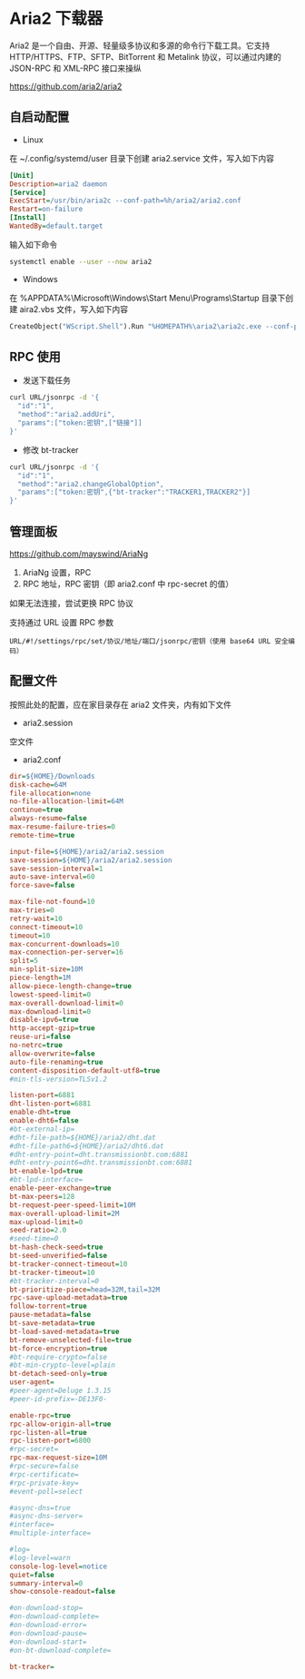 # Aria2 下载器

Aria2 是一个自由、开源、轻量级多协议和多源的命令行下载工具。它支持 HTTP/HTTPS、FTP、SFTP、BitTorrent 和 Metalink 协议，可以通过内建的 JSON-RPC 和 XML-RPC 接口来操纵

https://github.com/aria2/aria2

## 自启动配置

- Linux

在 ~/.config/systemd/user 目录下创建 aria2.service 文件，写入如下内容

```ini
[Unit]
Description=aria2 daemon
[Service]
ExecStart=/usr/bin/aria2c --conf-path=%h/aria2/aria2.conf
Restart=on-failure
[Install]
WantedBy=default.target
```

输入如下命令

```sh
systemctl enable --user --now aria2
```

- Windows

在 %APPDATA%\Microsoft\Windows\Start Menu\Programs\Startup 目录下创建 aira2.vbs 文件，写入如下内容

```vb
CreateObject("WScript.Shell").Run "%HOMEPATH%\aria2\aria2c.exe --conf-path=%HOMEPATH%\aria2\aria2.conf -D",0
```

## RPC 使用

- 发送下载任务

```sh
curl URL/jsonrpc -d '{
  "id":"1",
  "method":"aria2.addUri",
  "params":["token:密钥",["链接"]]
}' 
```

- 修改 bt-tracker

```sh
curl URL/jsonrpc -d '{
  "id":"1",
  "method":"aria2.changeGlobalOption",
  "params":["token:密钥",{"bt-tracker":"TRACKER1,TRACKER2"}]
}'
```

## 管理面板

https://github.com/mayswind/AriaNg

1. AriaNg 设置，RPC
2. RPC 地址，RPC 密钥（即 aria2.conf 中 rpc-secret 的值）

如果无法连接，尝试更换 RPC 协议

支持通过 URL 设置 RPC 参数

```
URL/#!/settings/rpc/set/协议/地址/端口/jsonrpc/密钥（使用 base64 URL 安全编码）
```

## 配置文件

按照此处的配置，应在家目录存在 aria2 文件夹，内有如下文件

- aria2.session

空文件

- aria2.conf

```ini
dir=${HOME}/Downloads
disk-cache=64M
file-allocation=none
no-file-allocation-limit=64M
continue=true
always-resume=false
max-resume-failure-tries=0
remote-time=true

input-file=${HOME}/aria2/aria2.session
save-session=${HOME}/aria2/aria2.session
save-session-interval=1
auto-save-interval=60
force-save=false

max-file-not-found=10
max-tries=0
retry-wait=10
connect-timeout=10
timeout=10
max-concurrent-downloads=10
max-connection-per-server=16
split=5
min-split-size=10M
piece-length=1M
allow-piece-length-change=true
lowest-speed-limit=0
max-overall-download-limit=0
max-download-limit=0
disable-ipv6=true
http-accept-gzip=true
reuse-uri=false
no-netrc=true
allow-overwrite=false
auto-file-renaming=true
content-disposition-default-utf8=true
#min-tls-version=TLSv1.2

listen-port=6881
dht-listen-port=6881
enable-dht=true
enable-dht6=false
#bt-external-ip=
#dht-file-path=${HOME}/aria2/dht.dat
#dht-file-path6=${HOME}/aria2/dht6.dat
#dht-entry-point=dht.transmissionbt.com:6881
#dht-entry-point6=dht.transmissionbt.com:6881
bt-enable-lpd=true
#bt-lpd-interface=
enable-peer-exchange=true
bt-max-peers=128
bt-request-peer-speed-limit=10M
max-overall-upload-limit=2M
max-upload-limit=0
seed-ratio=2.0
#seed-time=0
bt-hash-check-seed=true
bt-seed-unverified=false
bt-tracker-connect-timeout=10
bt-tracker-timeout=10
#bt-tracker-interval=0
bt-prioritize-piece=head=32M,tail=32M
rpc-save-upload-metadata=true
follow-torrent=true
pause-metadata=false
bt-save-metadata=true
bt-load-saved-metadata=true
bt-remove-unselected-file=true
bt-force-encryption=true
#bt-require-crypto=false
#bt-min-crypto-level=plain
bt-detach-seed-only=true
user-agent=
#peer-agent=Deluge 1.3.15
#peer-id-prefix=-DE13F0-

enable-rpc=true
rpc-allow-origin-all=true
rpc-listen-all=true
rpc-listen-port=6800
#rpc-secret=
rpc-max-request-size=10M
#rpc-secure=false
#rpc-certificate=
#rpc-private-key=
#event-poll=select

#async-dns=true
#async-dns-server=
#interface=
#multiple-interface=

#log=
#log-level=warn
console-log-level=notice
quiet=false
summary-interval=0
show-console-readout=false

#on-download-stop=
#on-download-complete=
#on-download-error=
#on-download-pause=
#on-download-start=
#on-bt-download-complete=

bt-tracker=
```

